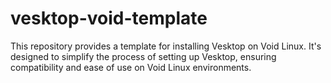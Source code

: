 # vesktop-void-template

This repository provides a template for installing Vesktop on Void Linux. It's designed to simplify the process of setting up Vesktop, ensuring compatibility and ease of use on Void Linux environments.